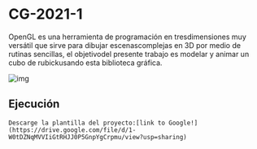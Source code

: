 # CG-2021-1
OpenGL  es  una  herramienta  de  programación  en  tresdimensiones  muy  versátil  que  sirve  para  dibujar  escenascomplejas en 3D por medio de rutinas sencillas, el objetivodel presente trabajo es modelar y animar un cubo de rubickusando esta biblioteca gráfica.

![img](https://miro.medium.com/max/512/1*w51Rl6Z6jXHJmeEiLDd_6g.gif)

## Ejecución
~~~
Descarge la plantilla del proyecto:[link to Google!](https://drive.google.com/file/d/1-W0tDZNqMVVIiGtRHJJ0P5GnpYgCrpmu/view?usp=sharing)
~~~
